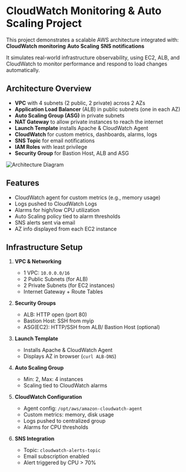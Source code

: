 # CloudWatch Monitoring & Auto Scaling Project

This project demonstrates a scalable AWS architecture integrated with:
**CloudWatch monitoring**
**Auto Scaling**
**SNS notifications**

It simulates real-world infrastructure observability, using EC2, ALB, and CloudWatch to monitor performance and respond to load changes automatically.

## Architecture Overview

- **VPC** with 4 subnets (2 public, 2 private) across 2 AZs
- **Application Load Balancer** (ALB) in public subnets (one in each AZ)
- **Auto Scaling Group (ASG)** in private subnets
- **NAT Gateway** to allow private instances to reach the internet
- **Launch Template** installs Apache & CloudWatch Agent
- **CloudWatch** for custom metrics, dashboards, alarms, logs
- **SNS Topic** for email notifications
- **IAM Roles** with least privilege
- **Security Group** for Bastion Host, ALB and ASG

![Architecture Diagram](..\images\CloudWatchProject.jpg)


## Features

- CloudWatch agent for custom metrics (e.g., memory usage)
- Logs pushed to CloudWatch Logs
- Alarms for high/low CPU utilization
- Auto Scaling policy tied to alarm thresholds
- SNS alerts sent via email
- AZ info displayed from each EC2 instance

## Infrastructure Setup

1. **VPC & Networking**
   - 1 VPC: `10.0.0.0/16`
   - 2 Public Subnets (for ALB)
   - 2 Private Subnets (for EC2 instances)
   - Internet Gateway + Route Tables

2. **Security Groups**
   - ALB: HTTP open (port 80)
   - Bastion Host: SSH from myip 
   - ASG(EC2): HTTP/SSH from ALB/   Bastion Host 
   (optional)

3. **Launch Template**
   - Installs Apache & CloudWatch Agent
   - Displays AZ in browser (`curl ALB-DNS`)

4. **Auto Scaling Group**
   - Min: 2, Max: 4 instances
   - Scaling tied to CloudWatch alarms

5. **CloudWatch Configuration**
   - Agent config: `/opt/aws/amazon-cloudwatch-agent`
   - Custom metrics: memory, disk usage
   - Logs pushed to centralized group
   - Alarms for CPU thresholds

6. **SNS Integration**
   - Topic: `cloudwatch-alerts-topic`
   - Email subscription enabled
   - Alert triggered by CPU > 70%


